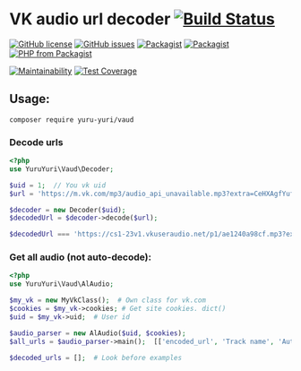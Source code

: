 # VK audio url decoder [![Build Status](https://travis-ci.org/yuru-yuri/vk-audio-url-decoder-php.svg?branch=master)](https://travis-ci.org/yuru-yuri/vk-audio-url-decoder-php)

[![GitHub license](https://img.shields.io/github/license/yuru-yuri/vk-audio-url-decoder-php.svg)](https://github.com/yuru-yuri/vk-audio-url-decoder-php/blob/master/LICENSE)
[![GitHub issues](https://img.shields.io/github/issues/yuru-yuri/vk-audio-url-decoder-php.svg)](https://github.com/yuru-yuri/vk-audio-url-decoder-php/issues)
[![Packagist](https://img.shields.io/packagist/dt/yuru-yuri/vaud.svg)](https://packagist.org/packages/yuru-yuri/vaud)
[![Packagist](https://img.shields.io/packagist/v/yuru-yuri/vaud.svg)](https://packagist.org/packages/yuru-yuri/vaud)
[![PHP from Packagist](https://img.shields.io/packagist/php-v/yuru-yuri/vaud.svg)](https://packagist.org/packages/yuru-yuri/vaud)


[![Maintainability](https://api.codeclimate.com/v1/badges/cec6b6ff469eed15b460/maintainability)](https://codeclimate.com/github/yuru-yuri/vk-audio-url-decoder-php/maintainability)
[![Test Coverage](https://api.codeclimate.com/v1/badges/cec6b6ff469eed15b460/test_coverage)](https://codeclimate.com/github/yuru-yuri/vk-audio-url-decoder-php/test_coverage)


## Usage:

```
composer require yuru-yuri/vaud
```

### Decode urls

```php
<?php
use YuruYuri\Vaud\Decoder;

$uid = 1;  // You vk uid
$url = 'https://m.vk.com/mp3/audio_api_unavailable.mp3?extra=CeHXAgfYufnZDhy3twvZEvfIuZy4Cu0...#ASS...'; 

$decoder = new Decoder($uid);
$decodedUrl = $decoder->decode($url);

$decodedUrl === 'https://cs1-23v1.vkuseraudio.net/p1/ae1240a98cf.mp3?extra=XZ...';
```

### Get all audio (not auto-decode):

```php
<?php
use YuruYuri\Vaud\AlAudio;

$my_vk = new MyVkClass();  # Own class for vk.com
$cookies = $my_vk->cookies; # Get site cookies. dict()
$uid = $my_vk->uid;  # User id

$audio_parser = new AlAudio($uid, $cookies);
$all_urls = $audio_parser->main();  [['encoded_url', 'Track name', 'Author'], ['encoded_url', 'Track name', 'Author']]

$decoded_urls = [];  # Look before examples
```
